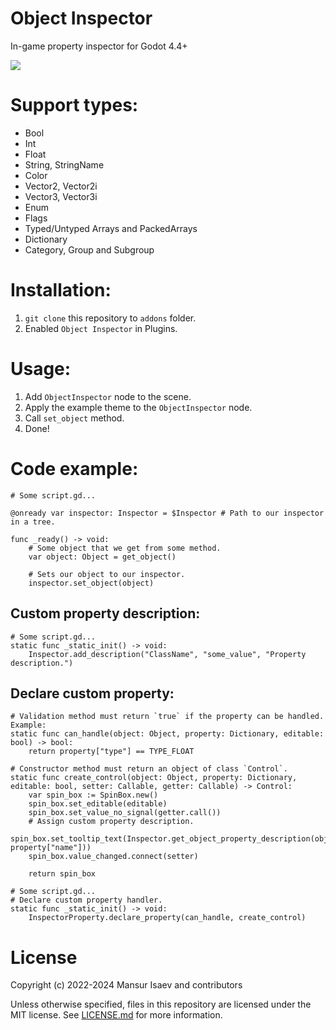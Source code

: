 # Object Inspector
In-game property inspector for Godot 4.4+

![](https://github.com/4d49/object-inspector/assets/8208165/1e57adc5-9941-43dd-9aeb-50df146f00c4)

# Support types:
- Bool
- Int
- Float
- String, StringName
- Color
- Vector2, Vector2i
- Vector3, Vector3i
- Enum
- Flags
- Typed/Untyped Arrays and PackedArrays
- Dictionary
- Category, Group and Subgroup

# Installation:
1. `git clone` this repository to `addons` folder.
2. Enabled `Object Inspector` in Plugins.

# Usage:
1. Add `ObjectInspector` node to the scene.
2. Apply the example theme to the `ObjectInspector` node.
3. Call `set_object` method.
4. Done!

# Code example:
```gdscript
# Some script.gd...

@onready var inspector: Inspector = $Inspector # Path to our inspector in a tree.

func _ready() -> void:
	# Some object that we get from some method.
	var object: Object = get_object()

	# Sets our object to our inspector.
	inspector.set_object(object)
```

## Custom property description:
```gdscript
# Some script.gd...
static func _static_init() -> void:
	Inspector.add_description("ClassName", "some_value", "Property description.")
```

## Declare custom property:
```gdscript
# Validation method must return `true` if the property can be handled. Example:
static func can_handle(object: Object, property: Dictionary, editable: bool) -> bool:
	return property["type"] == TYPE_FLOAT

# Constructor method must return an object of class `Control`.
static func create_control(object: Object, property: Dictionary, editable: bool, setter: Callable, getter: Callable) -> Control:
	var spin_box := SpinBox.new()
	spin_box.set_editable(editable)
	spin_box.set_value_no_signal(getter.call())
	# Assign custom property description.
	spin_box.set_tooltip_text(Inspector.get_object_property_description(object, property["name"]))
	spin_box.value_changed.connect(setter)

	return spin_box

# Some script.gd...
# Declare custom property handler.
static func _static_init() -> void:
	InspectorProperty.declare_property(can_handle, create_control)
```

# License
Copyright (c) 2022-2024 Mansur Isaev and contributors

Unless otherwise specified, files in this repository are licensed under the
MIT license. See [LICENSE.md](LICENSE.md) for more information.
